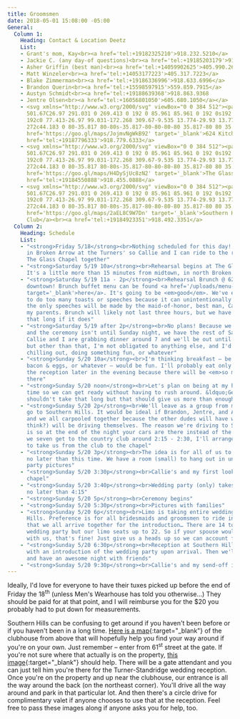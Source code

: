 ```yaml
---
title: Groomsmen
date: 2018-05-01 15:08:00 -05:00
General:
  Column 1:
    Heading: Contact & Location Deetz
    List:
    - Grant's mom, Kay<br><a href='tel:+19182325210'>918.232.5210</a>
    - Jackie C. (any day-of questions)<br><a href='tel:+19185203179'>918.520.3179</a>
    - Asher Griffin (best man)<br><a href='tel:+14059902625'>405.990.2625</a>
    - Matt Winzeler<br><a href='tel:+14053177223'>405.317.7223</a>
    - Blake Zimmerman<br><a href='tel:+19186336996'>918.633.6996</a>
    - Brandon Querin<br><a href='tel:+15598597915'>559.859.7915</a>
    - Austyn Schmidt<br><a href='tel:+19188639368'>918.863.9368
    - Jentre Olsen<br><a href='tel:+16056801050'>605.680.1050</a></a>
    - <svg xmlns="http://www.w3.org/2000/svg" viewBox="0 0 384 512"><path d="M172.268
      501.67C26.97 291.031 0 269.413 0 192 0 85.961 85.961 0 192 0s192 85.961 192
      192c0 77.413-26.97 99.031-172.268 309.67-9.535 13.774-29.93 13.773-39.464 0zM192
      272c44.183 0 80-35.817 80-80s-35.817-80-80-80-80 35.817-80 80 35.817 80 80 80z"/></svg><a
      href='https://goo.gl/maps/JojmvNgWkB92' target='_blank'>624 Kitchen</a><br><a
      href='tel:+19187796333'>918.779.6333</a>
    - <svg xmlns="http://www.w3.org/2000/svg" viewBox="0 0 384 512"><path d="M172.268
      501.67C26.97 291.031 0 269.413 0 192 0 85.961 85.961 0 192 0s192 85.961 192
      192c0 77.413-26.97 99.031-172.268 309.67-9.535 13.774-29.93 13.773-39.464 0zM192
      272c44.183 0 80-35.817 80-80s-35.817-80-80-80-80 35.817-80 80 35.817 80 80 80z"/></svg><a
      href='https://goo.gl/maps/H4DySjUc8zN2' target='_blank'>The Glass Chapel</a><br><a
      href='tel:+19184550888'>918.455.0888</a>
    - <svg xmlns="http://www.w3.org/2000/svg" viewBox="0 0 384 512"><path d="M172.268
      501.67C26.97 291.031 0 269.413 0 192 0 85.961 85.961 0 192 0s192 85.961 192
      192c0 77.413-26.97 99.031-172.268 309.67-9.535 13.774-29.93 13.773-39.464 0zM192
      272c44.183 0 80-35.817 80-80s-35.817-80-80-80-80 35.817-80 80 35.817 80 80 80z"/></svg><a
      href='https://goo.gl/maps/2aEL8C9W7Dn' target='_blank'>Southern Hills Country
      Club</a><br><a href='tel:+19184923351'>918.492.3351</a>
  Column 2:
    Heading: Schedule
    List:
    - "<strong>Friday 5/18</strong><br>Nothing scheduled for this day! I'll be sleeping
      in Broken Arrow at the Turners' so Callie and I can ride to the rehearsal at
      The Glass Chapel together"
    - "<strong>Saturday 5/19 10a</strong><br>Rehearsal begins at The Glass Chapel.
      It's a little more than 15 minutes from midtown, in north Broken Arrow"
    - "<strong>Saturday 5/19 11a - 2p</strong><br>Rehearsal Brunch @ 624 Kitchen in
      downtown! Brunch buffet menu can be found <a href='/uploads/menu--buffet.jpg'
      target='_blank'>here</a>. It's going to be <em>good</em>. We've elected not
      to do too many toasts or speeches because it can unintentionally drag on, SO
      the only speeches will be made by the maid-of-honor, best man, Callie & I, and
      my parents. Brunch will likely not last three hours, but we have it reserved
      that long if it does"
    - "<strong>Saturday 5/19 after 2p</strong><br>No plans! Because we're doing brunch
      and the ceremony isn't until Sunday night, we have the rest of Saturday open.
      Callie and I are grabbing dinner around 7 and we'll be out until probably 10
      but other than that, I'm not obligated to anything else, and I'd be down for
      chilling out, doing something fun, or whatever"
    - "<strong>Sunday 5/20 10a</strong><br>I'm thinking breakfast – be it donuts,
      bacon & eggs, or whatever – would be fun. I'll probably eat only breakfast until
      the reception later in the evening because there will be <em>so much</em> food
      there"
    - "<strong>Sunday 5/20 noon</strong><br>Let's plan on being at my house by this
      time so we can get ready without having to rush around. &ldquo;Getting ready&rdquo;
      shouldn't take that long but that should give us more than enough time…"
    - "<strong>Sunday 5/20 2p</strong><br>We'll leave as a group from my house and
      go to Southern Hills. It would be ideal if Brandon, Jentre, and Asher drove,
      and we all carpooled together because the other dudes will have wives who (I
      think?) will be driving themselves. The reason we're driving to Southern Hills
      is so at the end of the night your cars are there instead of the chapel. Once
      we seven get to the country club around 2:15 - 2:30, I'll arrange for someone
      to take us from the club to the chapel"
    - "<strong>Sunday 5/20 3p</strong><br>The idea is for all of us to be at the chapel
      no later than this time. We have a room (small) to hang out in until wedding
      party pictures"
    - "<strong>Sunday 5/20 3:30p</strong><br>Callie's and my first look outside the
      chapel"
    - "<strong>Sunday 5/20 3:40p</strong><br>Wedding party (only) takes pictures until
      no later than 4:15"
    - "<strong>Sunday 5/20 5p</strong><br>Ceremony begins"
    - "<strong>Sunday 5/20 5:30p</strong><br>Pictures with families"
    - "<strong>Sunday 5/20 6p</strong><br>Limo is taking entire wedding party to Southern
      Hills. Preference is for all bridesmaids and groomsmen to ride in the limo so
      that we all arrive together for the introduction… There are 14 total in the
      wedding party but our limo seats up to 22. So if your spouse would like to ride
      with us, that's fine! Just give us a heads up so we can account for them"
    - "<strong>Sunday 5/20 6:30p</strong><br>Reception at Southern Hills kicks off
      with an introduction of the wedding party upon arrival. Then we'll eat, twerk,
      and have an awesome night with friends"
    - "<strong>Sunday 5/20 9:30p</strong><br>Callie's and my send-off in the limo"
---
```


Ideally, I'd love for everyone to have their tuxes picked up before the end of Friday the 18<sup>th</sup> (unless Men's Wearhouse has told you otherwise…) They should be paid for at that point, and I will reimburse you for the $20 you probably had to put down for measurements.

Southern Hills can be confusing to get around if you haven't been before or if you haven't been in a long time. [Here is a map](/uploads/SouthernHills-narrow.png){:target="_blank"} of the clubhouse from above that will hopefully help you find your way around if you're on your own. Just remember &ndash; enter from 61<sup>st</sup> street at the gate. If you're not sure where that actually is on the property, [this image](/uploads/SouthernHills-wide.png){:target="_blank"} should help. There will be a gate attendant and you can just tell him you're there for the Turner-Standridge wedding reception. Once you're on the property and up near the clubhouse, our entrance is all the way around the back (on the northeast corner). You'll drive all the way around and park in that particular lot. And then there's a circle drive for complimentary valet if anyone chooses to use that at the reception. Feel free to pass these images along if anyone asks you for help, too.